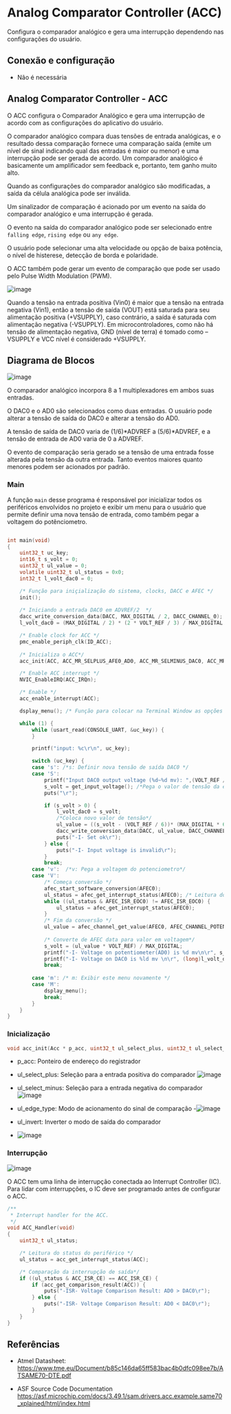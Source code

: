 #  Analog Comparator Controller (ACC)
Configura o comparador analógico e gera uma interrupção dependendo nas configurações do usuário.

##  Conexão e configuração
- Não é necessária

## Analog Comparator Controller - ACC

O ACC configura o Comparador Analógico e gera uma interrupção de acordo com as configurações do aplicativo do usuário. 

O comparador analógico compara duas tensões de entrada analógicas, e o resultado dessa comparação fornece uma comparação saída (emite um nível de sinal indicando qual das entradas é maior ou menor) e uma interrupção pode ser gerada de acordo. Um comparador analógico é basicamente um amplificador sem feedback e, portanto, tem ganho muito alto.

Quando as configurações do comparador analógico são modificadas, a saída da célula analógica pode ser inválida. 

Um sinalizador de comparação é acionado por um evento na saída do comparador analógico e uma interrupção é gerada.

O evento na saída do comparador analógico pode ser selecionado entre ``	falling edge``, ``rising edge`` ou ``any edge``.

O usuário pode selecionar uma alta velocidade ou opção de baixa potência, o nível de histerese, detecção de borda e polaridade.

O ACC também pode gerar um evento de comparação que pode ser usado pelo Pulse Width Modulation (PWM).

![image](https://user-images.githubusercontent.com/62957465/172083444-b36941b3-36df-4993-ab29-b3cab1f9e7a7.png)

Quando a tensão na entrada positiva (Vin0) é maior que a tensão na entrada negativa (Vin1), então a tensão de saída (VOUT) está saturada para seu alimentação positiva (+VSUPPLY), caso contrário, a saída é saturada com alimentação negativa (-VSUPPLY). Em microcontroladores, como não há tensão de alimentação negativa, GND (nível de terra) é tomado como –VSUPPLY e VCC nível é considerado +VSUPPLY.

## Diagrama de Blocos
![image](https://user-images.githubusercontent.com/62957465/172076354-d0085309-cc7c-4098-94a7-52673859c7b0.png)

O comparador analógico incorpora 8 a 1 multiplexadores em ambos suas entradas. 

O DAC0 e o AD0 são selecionados como duas entradas. O usuário pode alterar a tensão de saída do DAC0 e alterar a tensão do AD0.

A tensão de saída de DAC0 varia de (1/6)*ADVREF a (5/6)*ADVREF, e a tensão de entrada de AD0 varia de 0 a ADVREF.

O evento de comparação seria gerado se a tensão de uma entrada fosse alterada pela tensão da outra entrada. Tanto eventos maiores quanto menores podem ser acionados por padrão.

### Main

A função ``main`` desse programa é responsável por inicializar todos os periféricos envolvidos no projeto e exibir um menu para o usuário que permite definir uma nova tensão de entrada, como também pegar a voltagem do potênciometro.

```c

int main(void)
{
	uint32_t uc_key;
	int16_t s_volt = 0;
	uint32_t ul_value = 0;
	volatile uint32_t ul_status = 0x0;
	int32_t l_volt_dac0 = 0;

	/* Função para iniçialização do sistema, clocks, DACC e AFEC */
	init();
	
	/* Iniciando a entrada DAC0 em ADVREF/2  */
	dacc_write_conversion_data(DACC, MAX_DIGITAL / 2, DACC_CHANNEL_0);
	l_volt_dac0 = (MAX_DIGITAL / 2) * (2 * VOLT_REF / 3) / MAX_DIGITAL +VOLT_REF / 6;

	/* Enable clock for ACC */
	pmc_enable_periph_clk(ID_ACC);
	
	/* Inicializa o ACC*/
	acc_init(ACC, ACC_MR_SELPLUS_AFE0_AD0, ACC_MR_SELMINUS_DAC0, ACC_MR_EDGETYP_ANY, ACC_MR_INV_DIS);

	/* Enable ACC interrupt */
	NVIC_EnableIRQ(ACC_IRQn);

	/* Enable */
	acc_enable_interrupt(ACC);

	dsplay_menu(); /* Função para colocar na Terminal Window as opções do menu  */

	while (1) {
		while (usart_read(CONSOLE_UART, &uc_key)) {
		}

		printf("input: %c\r\n", uc_key);

		switch (uc_key) {
		case 's': /*s: Definir nova tensão de saída DAC0 */
		case 'S': 
			printf("Input DAC0 output voltage (%d~%d mv): ",(VOLT_REF / 6), (VOLT_REF * 5 / 6));
			s_volt = get_input_voltage(); /*Pega o valor de tensão da entrada inserida pelo usuário*/
			puts("\r");

			if (s_volt > 0) {
				l_volt_dac0 = s_volt;
				/*Coloca novo valor de tensão*/
				ul_value = ((s_volt - (VOLT_REF / 6))* (MAX_DIGITAL * 6) / 4) / VOLT_REF; 
				dacc_write_conversion_data(DACC, ul_value, DACC_CHANNEL_0); 
				puts("-I- Set ok\r");
			} else {
				puts("-I- Input voltage is invalid\r");
			}
			break;
		case 'v':  /*v: Pega a voltagem do potenciometro*/
		case 'V': 
			/* Começa conversão */
			afec_start_software_conversion(AFEC0);
			ul_status = afec_get_interrupt_status(AFEC0); /* Leitura do status do periférico */
			while ((ul_status & AFEC_ISR_EOC0) != AFEC_ISR_EOC0) {
				ul_status = afec_get_interrupt_status(AFEC0);
			}
			/* Fim da conversão */
			ul_value = afec_channel_get_value(AFEC0, AFEC_CHANNEL_POTENTIOMETER);
			
			/* Converte de AFEC data para valor em voltagem*/
			s_volt = (ul_value * VOLT_REF) / MAX_DIGITAL;
			printf("-I- Voltage on potentiometer(AD0) is %d mv\n\r", s_volt);
			printf("-I- Voltage on DAC0 is %ld mv \n\r", (long)l_volt_dac0);
			break;
			
		case 'm': /* m: Exibir este menu novamente */
		case 'M':
			dsplay_menu();
			break;
		}
	}
}

```

### Inicialização 
```c
void acc_init(Acc * p_acc, uint32_t ul_select_plus, uint32_t ul_select_minus, uint32_t ul_edge_type, uint32_t ul_invert)
 ```
- p_acc: Ponteiro de endereço do registrador

- ul_select_plus: Seleção para a entrada positiva do comparador 
![image](https://user-images.githubusercontent.com/62957465/172091682-3917c68b-4fe6-4ebc-ac25-07d6b7750aee.png)

- ul_select_minus: Seleção para a entrada negativa do comparador 
![image](https://user-images.githubusercontent.com/62957465/172091766-b4dd8465-732d-4def-a4fd-a619584e438d.png)

- ul_edge_type: Modo de acionamento do sinal de comparação 
-![image](https://user-images.githubusercontent.com/62957465/172092077-e7aa590c-e937-43a7-adea-befbdc433081.png)

- ul_invert: Inverter o modo de saída do comparador
- ![image](https://user-images.githubusercontent.com/62957465/172092173-5dcfc376-f212-4386-bfbf-fd9e60263a28.png)



### Interrupção

![image](https://user-images.githubusercontent.com/62957465/172090861-626aff4b-a012-4188-9ba5-185cfa5ff998.png)

O ACC tem uma linha de interrupção conectada ao Interrupt Controller (IC). Para lidar com interrupções, o IC deve ser programado antes de configurar o ACC.

```c
/**
 * Interrupt handler for the ACC.
 */
void ACC_Handler(void)
{
	uint32_t ul_status;

	/* Leitura do status do periférico */
	ul_status = acc_get_interrupt_status(ACC);

	/* Comparação da interrupção de saída*/
	if ((ul_status & ACC_ISR_CE) == ACC_ISR_CE) {
		if (acc_get_comparison_result(ACC)) { 
			puts("-ISR- Voltage Comparison Result: AD0 > DAC0\r");
		} else {
			puts("-ISR- Voltage Comparison Result: AD0 < DAC0\r");
		}
	}
}
```



## Referências

- Atmel Datasheet: https://www.tme.eu/Document/b85c146da65ff583bac4b0dfc098ee7b/ATSAME70-DTE.pdf

- ASF Source Code Documentation https://asf.microchip.com/docs/3.49.1/sam.drivers.acc.example.same70_xplained/html/index.html
